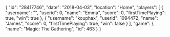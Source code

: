 {
  "id": "28417746",
  "date": "2018-04-03",
  "location": "Home",
  "players": [
    {
      "username": "",
      "userid": 0,
      "name": "Emma",
      "score": 0,
      "firstTimePlaying": true,
      "win": true
    },
    {
      "username": "kouphax",
      "userid": 1094472,
      "name": "James",
      "score": 0,
      "firstTimePlaying": true,
      "win": false
    }
  ],
  "game": {
    "name": "Magic: The Gathering",
    "id": 463
  }
}
